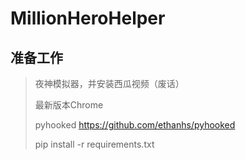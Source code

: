 # MillionHeroHelper

## 准备工作
> 夜神模拟器，并安装西瓜视频（废话）
>
> 最新版本Chrome
>
> pyhooked https://github.com/ethanhs/pyhooked
>
> pip install -r requirements.txt